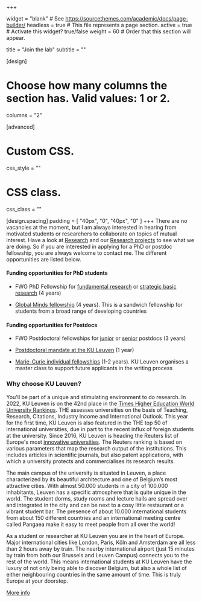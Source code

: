 +++

widget = "blank"  # See https://sourcethemes.com/academic/docs/page-builder/
headless = true  # This file represents a page section.
active = true  # Activate this widget? true/false
weight = 60  # Order that this section will appear.

title = "Join the lab"
subtitle = ""

[design]
  # Choose how many columns the section has. Valid values: 1 or 2.
  columns = "2"

 
[advanced]
 # Custom CSS. 
 css_style = ""
 
 # CSS class.
 css_class = ""
 
[design.spacing]
padding = [ "40px", "0", "40px", "0" ]
+++
There are no vacancies at the moment, but I am always interested in hearing from motivated students or researchers to collaborate on topics of mutual interest. Have a look at [Research](/#research) and our [Research projects](#projects) to see what we are doing. So if you are interested in applying for a PhD or postdoc fellowship, you are always welcome to contact me. The different opportunities are listed below.

#### Funding opportunities for PhD students
* FWO PhD Fellowship for [fundamental research](https://www.fwo.be/en/fellowships-funding/phd-fellowships/phd-fellowship-fundamental-research/) or [strategic basic research](https://www.fwo.be/en/fellowships-funding/phd-fellowships/phd-fellowship-strategic-basic-research/) (4 years)

* [Global Minds fellowship](https://www.kuleuven.be/english/international/development-cooperation/funding-possibilities/research-possibilities/phdcalls/index) (4 years). This is a sandwich fellowship for students from a broad range of developing countries

#### Funding opportunities for Postdocs
* FWO Postdoctoral fellowships for [junior](https://www.fwo.be/en/fellowships-funding/postdoctoral-fellowships/junior-postdoctoral-fellowship/) or [senior](https://www.fwo.be/en/fellowships-funding/postdoctoral-fellowships/senior-postdoctoral-fellowship/) postdocs (3 years)

* [Postdoctoral mandate at the KU Leuven](https://www.kuleuven.be/onderzoek/gedocumenteerd/index_en.html#details/fabde6aab3aa854014e53d171eb7f2f32dad349a) (1 year)

* [Marie-Curie individual fellowships](https://ec.europa.eu/research/mariecurieactions/actions/individual-fellowships_en) (1-2 years). KU Leuven organises a master class to support future applicants in the writing process

### Why choose KU Leuven?
You'll be part of a unique and stimulating environment to do research. In 2022, KU Leuven is on the 42nd place in the [Times Higher Education World University Rankings](https://www.timeshighereducation.com/world-university-rankings/ku-leuven). THE assesses universities on the basis of Teaching, Research, Citations, Industry Income and International Outlook. This year for the first time, KU Leuven is also featured in the THE top 50 of international universities, due in part to the recent influx of foreign students at the university. Since 2016, KU Leuven is heading the Reuters list of Europe's most [innovative universities](https://www.reuters.com/innovative-universities-2019). The Reuters ranking is based on various parameters that map the research output of the institutions. This includes articles in scientific journals, but also patent applications, with which a university protects and commercialises its research results.

The main campus of the university is situated in Leuven, a place characterized by its beautiful architecture and one of Belgium’s most attractive cities. With almost 50.000 students in a city of 100.000 inhabitants, Leuven has a specific atmosphere that is quite unique in the world. The student dorms, study rooms and lecture halls are spread over and integrated in the city and can be next to a cosy little restaurant or a vibrant student bar. The presence of about 10.000 international students from about 150 different countries and an international meeting centre called Pangaea make it easy to meet people from all over the world!

As a student or researcher at KU Leuven you are in the heart of Europe. Major international cities like London, Paris, Köln and Amsterdam are all less than 2 hours away by train. The nearby international airport (just 15 minutes by train from both our Brussels and Leuven Campus) connects you to the rest of the world. This means international students at KU Leuven have the luxury of not only being able to discover Belgium, but also a whole list of either neighbouring countries in the same amount of time. This is truly Europe at your doorstep.

[More info](https://www.kuleuven.be/english/why-choose-kuleuven.html)
